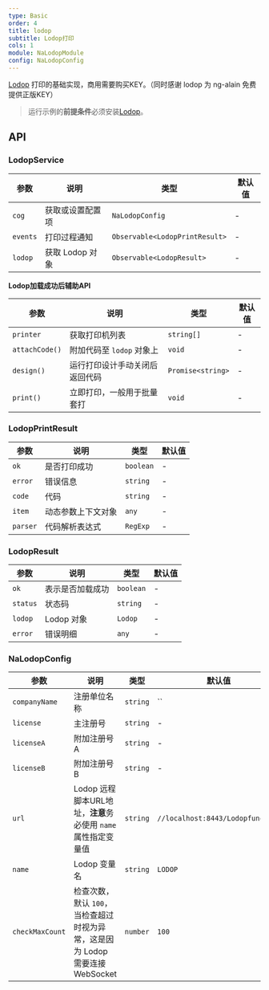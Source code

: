 ```yaml
---
type: Basic
order: 4
title: lodop
subtitle: Lodop打印
cols: 1
module: NaLodopModule
config: NaLodopConfig
---
```


[Lodop](http://c-lodop.com/) 打印的基础实现，商用需要购买KEY。（同时感谢 lodop 为 ng-alain 免费提供正版KEY）

> 运行示例的**前提条件**必须安装[Lodop](http://c-lodop.com/download.html)。

## API

### LodopService

参数 | 说明 | 类型 | 默认值
----|------|-----|------
`cog` | 获取或设置配置项 | `NaLodopConfig` | -
`events` | 打印过程通知 | `Observable<LodopPrintResult>` | -
`lodop` | 获取 Lodop 对象 | `Observable<LodopResult>` | -

**Lodop加载成功后辅助API**

参数 | 说明 | 类型 | 默认值
----|------|-----|------
`printer` | 获取打印机列表  | `string[]` | -
`attachCode()` | 附加代码至 `lodop` 对象上  | `void` | -
`design()` | 运行打印设计手动关闭后返回代码 | `Promise<string>` | -
`print()` | 立即打印，一般用于批量套打 | `void` | -

### LodopPrintResult

参数 | 说明 | 类型 | 默认值
----|------|-----|------
`ok` | 是否打印成功 | `boolean` | -
`error` | 错误信息 | `string` | -
`code` | 代码 | `string` | -
`item` | 动态参数上下文对象 | `any` | -
`parser` | 代码解析表达式 | `RegExp` | -

### LodopResult

参数 | 说明 | 类型 | 默认值
----|------|-----|------
`ok` | 表示是否加载成功 | `boolean` | -
`status` | 状态码 | `string` | -
`lodop` | Lodop 对象 | `Lodop` | -
`error` | 错误明细 | `any` | -

### NaLodopConfig

参数 | 说明 | 类型 | 默认值
----|------|-----|------
`companyName` | 注册单位名称 | `string` | ``
`license` | 主注册号 | `string` | -
`licenseA` | 附加注册号A | `string` | -
`licenseB` | 附加注册号B | `string` | -
`url` | Lodop 远程脚本URL地址，**注意**务必使用 `name` 属性指定变量值 | `string` | `//localhost:8443/Lodopfuncs.js`
`name` | Lodop 变量名 | `string` | `LODOP`
`checkMaxCount` | 检查次数，默认 `100`，当检查超过时视为异常，这是因为 Lodop 需要连接 WebSocket | `number` | `100`
